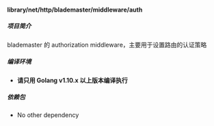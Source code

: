 #### library/net/http/blademaster/middleware/auth

##### 项目简介

blademaster 的 authorization middleware，主要用于设置路由的认证策略

##### 编译环境

- **请只用 Golang v1.10.x 以上版本编译执行**

##### 依赖包

- No other dependency
